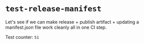 # `test-release-manifest`

Let's see if we can make release + publish artifact + updating a manifest.json file work cleanly all in one CI step.

Test counter: `51`
